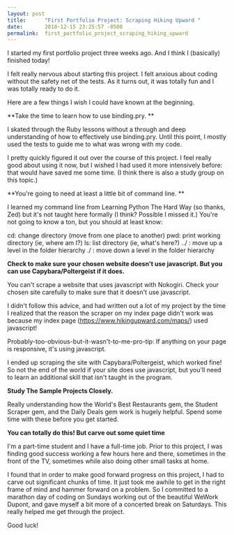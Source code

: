 ```yaml
---
layout: post
title:      "First Portfolio Project: Scraping Hiking Upward "
date:       2018-12-15 23:25:57 -0500
permalink:  first_portfolio_project_scraping_hiking_upward
---
```




I started my first portfolio project  three weeks ago. And I think I (basically) finished today!

I felt really nervous about starting this project. I felt anxious about coding without the safety net of the tests. As it turns out, it was totally fun and I was totally ready to do it.

Here are a few things I wish I could have known at the beginning.

**Take the time to learn how to use binding.pry. **

I skated through the Ruby lessons without a through and deep understanding of how to effectively use binding.pry. Until this point, I mostly used the tests to guide me to what was wrong with my code. 

I pretty quickly figured it out over the course of this project. I feel really good about using it now, but I wished I had used it more intensively before: that would have saved me some time. (I think there is also a study group on this topic.)

**You're going to need at least a little bit of command line. **

I learned my command line from Learning Python The Hard Way (so thanks, Zed) but it's not taught here formally (I think? Possible I missed it.) You're not going to know a ton, but you should at least know: 

cd: change directory (move from one place to another)
pwd: print working directory (ie, where am I?)
ls: list directory (ie, what's here?)
../ : move up a level in the folder hierarchy
./ : move down a level in the folder hierarchy

**Check to make sure your chosen website doesn't use javascript. But you can use Capybara/Poltergeist if it does.**

You can't scrape a website that uses javascript with Nokogiri. Check your chosen site carefully to make sure that it doesn't use javascript. 

I didn't follow this advice, and had written out a lot of my project by the time I realized that the reason the scraper on my index page didn't work was because my index page (https://www.hikingupward.com/maps/) used javascript!

Probably-too-obvious-but-it-wasn't-to-me-pro-tip: If anything on your page is responsive, it's using javascript.

I ended up scraping the site with Capybara/Poltergeist, which worked fine! So not the end of the world if your site does use javascript, but you'll need to learn an additional skill that isn't taught in the program.

**Study The Sample Projects Closely.**

Really understanding how the World's Best Restaurants gem, the Student Scraper gem, and the Daily Deals gem work is hugely helpful. Spend some time with these before you get started.

**You can totally do this! But carve out some quiet time**

I'm a part-time student and I have a full-time job. Prior to this project, I was finding good success working a few hours here and there, sometimes in the front of the TV, sometimes while also doing other small tasks at home. 

I found that in order to make good forward progress on this project, I had to carve out significant chunks of time. It just took me awhile to get in the right frame of mind and hammer forward on a problem. So I committed to a marathon day of coding on Sundays working out of the beautiful WeWork Dupont, and gave myself a bit more of a concerted break on Saturdays. This really helped me get through the project.

Good luck! 
